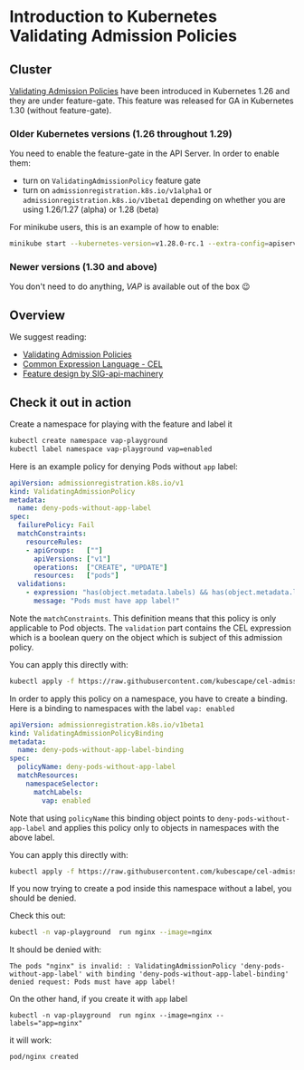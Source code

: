 # Introduction to Kubernetes Validating Admission Policies

## Cluster

[Validating Admission Policies](https://kubernetes.io/docs/reference/access-authn-authz/validating-admission-policy/) have been introduced in Kubernetes 1.26 and they are under feature-gate. This feature was released for GA in Kubernetes 1.30 (without feature-gate).

### Older Kubernetes versions (1.26 throughout 1.29)

You need to enable the feature-gate in the API Server. In order to enable them:
* turn on `ValidatingAdmissionPolicy` feature gate
* turn on `admissionregistration.k8s.io/v1alpha1` or `admissionregistration.k8s.io/v1beta1` depending on whether you are using 1.26/1.27 (alpha) or 1.28 (beta)

For minikube users, this is an example of how to enable:

```bash
minikube start --kubernetes-version=v1.28.0-rc.1 --extra-config=apiserver.runtime-config=admissionregistration.k8s.io/v1beta1  --feature-gates='ValidatingAdmissionPolicy=true'
```

### Newer versions (1.30 and above)

You don't need to do anything, *VAP* is available out of the box 😉

## Overview

We suggest reading:
* [Validating Admission Policies](https://kubernetes.io/docs/reference/access-authn-authz/validating-admission-policy/)
* [Common Expression Language - CEL](https://github.com/google/cel-spec/)
* [Feature design by SIG-api-machinery](https://github.com/kubernetes/enhancements/tree/master/keps/sig-api-machinery/3488-cel-admission-control#alpha)

## Check it out in action

Create a namespace for playing with the feature and label it
```bash
kubectl create namespace vap-playground
kubectl label namespace vap-playground vap=enabled
```

Here is an example policy for denying Pods without `app` label:
```yaml
apiVersion: admissionregistration.k8s.io/v1
kind: ValidatingAdmissionPolicy
metadata:
  name: deny-pods-without-app-label
spec:
  failurePolicy: Fail
  matchConstraints:
    resourceRules:
    - apiGroups:   [""]
      apiVersions: ["v1"]
      operations:  ["CREATE", "UPDATE"]
      resources:   ["pods"]
  validations:
    - expression: "has(object.metadata.labels) && has(object.metadata.labels.app)"
      message: "Pods must have app label!"
```
Note the `matchConstraints`. This definition means that this policy is only applicable to Pod objects. The `validation` part contains the CEL expression which is a boolean query on the object which is subject of this admission policy.

You can apply this directly with:
```bash
kubectl apply -f https://raw.githubusercontent.com/kubescape/cel-admission-library/main/docs/validating-admission-policies/deny-pods-without-app-label-policy.yaml
```

In order to apply this policy on a namespace, you have to create a binding. Here is a binding to namespaces with the label `vap: enabled`

```yaml
apiVersion: admissionregistration.k8s.io/v1beta1
kind: ValidatingAdmissionPolicyBinding
metadata:
  name: deny-pods-without-app-label-binding
spec:
  policyName: deny-pods-without-app-label
  matchResources:
    namespaceSelector:
      matchLabels:
        vap: enabled
```

Note that using `policyName` this binding object points to `deny-pods-without-app-label` and applies this policy only to objects in namespaces with the above label.

You can apply this directly with:
```bash
kubectl apply -f https://raw.githubusercontent.com/kubescape/cel-admission-library/main/docs/validating-admission-policies/deny-pods-without-app-label-policy-binding.yaml
```

If you now trying to create a pod inside this namespace without a label, you should be denied.

Check this out:
```bash
kubectl -n vap-playground  run nginx --image=nginx
```
It should be denied with:
```
The pods "nginx" is invalid: : ValidatingAdmissionPolicy 'deny-pods-without-app-label' with binding 'deny-pods-without-app-label-binding' denied request: Pods must have app label!
```

On the other hand, if you create it with `app` label
```
kubectl -n vap-playground  run nginx --image=nginx --labels="app=nginx"
```
it will work:
```
pod/nginx created
```
